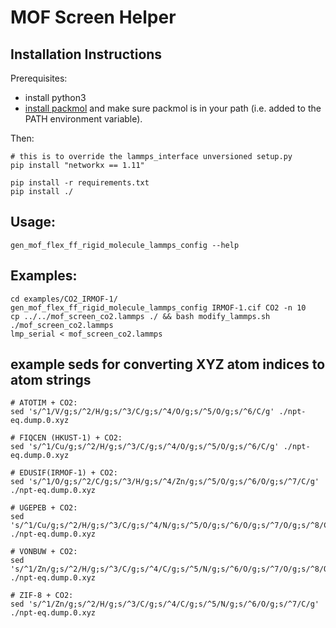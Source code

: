 # MOF Screen Helper

## Installation Instructions

Prerequisites:
* install python3
* [install packmol](http://m3g.iqm.unicamp.br/packmol/userguide.shtml#comp) and make sure packmol
is in your path (i.e. added to the PATH environment variable).


Then:

```
# this is to override the lammps_interface unversioned setup.py
pip install "networkx == 1.11"

pip install -r requirements.txt
pip install ./
```

## Usage:

```
gen_mof_flex_ff_rigid_molecule_lammps_config --help
```

## Examples:

```
cd examples/CO2_IRMOF-1/
gen_mof_flex_ff_rigid_molecule_lammps_config IRMOF-1.cif CO2 -n 10
cp ../../mof_screen_co2.lammps ./ && bash modify_lammps.sh ./mof_screen_co2.lammps
lmp_serial < mof_screen_co2.lammps
```


## example seds for converting XYZ atom indices to atom strings

```
# ATOTIM + CO2:
sed 's/^1/V/g;s/^2/H/g;s/^3/C/g;s/^4/O/g;s/^5/O/g;s/^6/C/g' ./npt-eq.dump.0.xyz

# FIQCEN (HKUST-1) + CO2:
sed 's/^1/Cu/g;s/^2/H/g;s/^3/C/g;s/^4/O/g;s/^5/O/g;s/^6/C/g' ./npt-eq.dump.0.xyz

# EDUSIF(IRMOF-1) + CO2:
sed 's/^1/O/g;s/^2/C/g;s/^3/H/g;s/^4/Zn/g;s/^5/O/g;s/^6/O/g;s/^7/C/g' ./npt-eq.dump.0.xyz

# UGEPEB + CO2:
sed 's/^1/Cu/g;s/^2/H/g;s/^3/C/g;s/^4/N/g;s/^5/O/g;s/^6/O/g;s/^7/O/g;s/^8/C/g' ./npt-eq.dump.0.xyz

# VONBUW + CO2:
sed 's/^1/Zn/g;s/^2/H/g;s/^3/C/g;s/^4/C/g;s/^5/N/g;s/^6/O/g;s/^7/O/g;s/^8/O/g;s/^9/C/g' ./npt-eq.dump.0.xyz

# ZIF-8 + CO2:
sed 's/^1/Zn/g;s/^2/H/g;s/^3/C/g;s/^4/C/g;s/^5/N/g;s/^6/O/g;s/^7/C/g' ./npt-eq.dump.0.xyz
```
